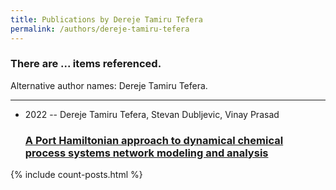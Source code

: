 ```yaml
---
title: Publications by Dereje Tamiru Tefera
permalink: /authors/dereje-tamiru-tefera
---
```


<h3 id="number-posts">There are ... items referenced.</h3>
<p id='info-authors'>Alternative author names: Dereje Tamiru Tefera.</p>
<hr />
<ul class="post-list">
<li><span class='post-meta'>2022 -- Dereje Tamiru Tefera, Stevan Dubljevic, Vinay Prasad</span><h3><a class='post-link' href="{{ site.baseurl }}/a-port-hamiltonian-approach-to-dynamical-chemical-process-systems-network-modeling-and-analysis">A Port Hamiltonian approach to dynamical chemical process systems network modeling and analysis</a></h3></li>

</ul>
{% include count-posts.html %}
